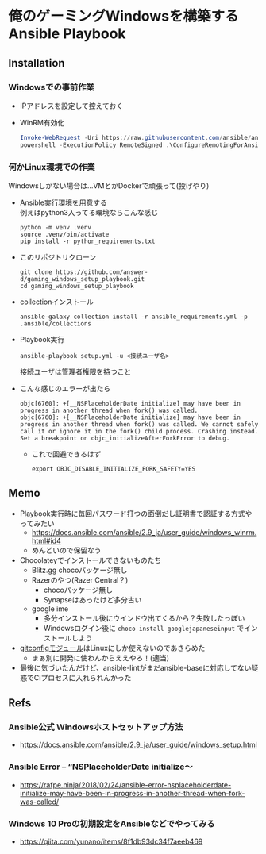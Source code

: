 # 俺のゲーミングWindowsを構築するAnsible Playbook

## Installation

### Windowsでの事前作業

- IPアドレスを設定して控えておく

- WinRM有効化  

    ```powershell
    Invoke-WebRequest -Uri https://raw.githubusercontent.com/ansible/ansible/devel/examples/scripts/ConfigureRemotingForAnsible.ps1 -OutFile ConfigureRemotingForAnsible.ps1
    powershell -ExecutionPolicy RemoteSigned .\ConfigureRemotingForAnsible.ps1
    ```

### 何かLinux環境での作業

Windowsしかない場合は…VMとかDockerで頑張って(投げやり)  

- Ansible実行環境を用意する  
    例えばpython3入ってる環境ならこんな感じ  

    ```console
    python -m venv .venv
    source .venv/bin/activate
    pip install -r python_requirements.txt
    ```

- このリポジトリクローン  

    ```console
    git clone https://github.com/answer-d/gaming_windows_setup_playbook.git
    cd gaming_windows_setup_playbook
    ```

- collectionインストール  

    ```console
    ansible-galaxy collection install -r ansible_requirements.yml -p .ansible/collections
    ```

- Playbook実行  

    ```console
    ansible-playbook setup.yml -u <接続ユーザ名>
    ```

    接続ユーザは管理者権限を持つこと

- こんな感じのエラーが出たら  

    ```plain
    objc[6760]: +[__NSPlaceholderDate initialize] may have been in progress in another thread when fork() was called.
    objc[6760]: +[__NSPlaceholderDate initialize] may have been in progress in another thread when fork() was called. We cannot safely call it or ignore it in the fork() child process. Crashing instead. Set a breakpoint on objc_initializeAfterForkError to debug.
    ```

    - これで回避できるはず  

        ```console
        export OBJC_DISABLE_INITIALIZE_FORK_SAFETY=YES
        ```

## Memo

- Playbook実行時に毎回パスワード打つの面倒だし証明書で認証する方式やってみたい
    - <https://docs.ansible.com/ansible/2.9_ja/user_guide/windows_winrm.html#id4>
    - めんどいので保留なう
- Chocolateyでインストールできないものたち
    - Blitz.gg
        chocoパッケージ無し
    - Razerのやつ(Razer Central？)
        - chocoパッケージ無し
        - Synapseはあったけど多分古い
    - google ime
        - 多分インストール後にウインドウ出てくるから？失敗したっぽい
        - Windowsログイン後に `choco install googlejapaneseinput` でインストールしよう
- [gitconfigモジュール](https://docs.ansible.com/ansible/latest/modules/git_config_module.html)はLinuxにしか使えないのであきらめた
    - まぁ別に開発に使わんからええやろ！(適当)
- 最後に気づいたんだけど、ansible-lintがまだansible-baseに対応してない疑惑でCIプロセスに入れられんかった

## Refs

### Ansible公式 Windowsホストセットアップ方法

- <https://docs.ansible.com/ansible/2.9_ja/user_guide/windows_setup.html>

### Ansible Error – “NSPlaceholderDate initialize〜

- <https://rafpe.ninja/2018/02/24/ansible-error-nsplaceholderdate-initialize-may-have-been-in-progress-in-another-thread-when-fork-was-called/>

### Windows 10 Proの初期設定をAnsibleなどでやってみる

- <https://qiita.com/yunano/items/8f1db93dc34f7aeeb469>
